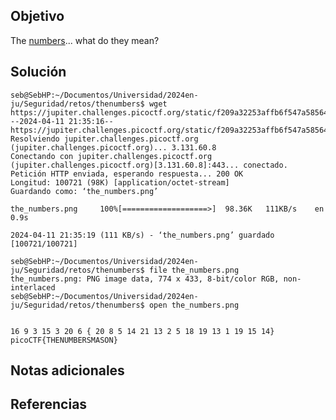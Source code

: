 ## Objetivo
The [numbers](https://jupiter.challenges.picoctf.org/static/f209a32253affb6f547a585649ba4fda/the_numbers.png)... what do they mean?
## Solución

```
seb@SebHP:~/Documentos/Universidad/2024en-ju/Seguridad/retos/thenumbers$ wget https://jupiter.challenges.picoctf.org/static/f209a32253affb6f547a585649ba4fda/the_numbers.png
--2024-04-11 21:35:16--  https://jupiter.challenges.picoctf.org/static/f209a32253affb6f547a585649ba4fda/the_numbers.png
Resolviendo jupiter.challenges.picoctf.org (jupiter.challenges.picoctf.org)... 3.131.60.8
Conectando con jupiter.challenges.picoctf.org (jupiter.challenges.picoctf.org)[3.131.60.8]:443... conectado.
Petición HTTP enviada, esperando respuesta... 200 OK
Longitud: 100721 (98K) [application/octet-stream]
Guardando como: ‘the_numbers.png’

the_numbers.png     100%[===================>]  98.36K   111KB/s    en 0.9s    

2024-04-11 21:35:19 (111 KB/s) - ‘the_numbers.png’ guardado [100721/100721]

seb@SebHP:~/Documentos/Universidad/2024en-ju/Seguridad/retos/thenumbers$ file the_numbers.png 
the_numbers.png: PNG image data, 774 x 433, 8-bit/color RGB, non-interlaced
seb@SebHP:~/Documentos/Universidad/2024en-ju/Seguridad/retos/thenumbers$ open the_numbers.png


16 9 3 15 3 20 6 { 20 8 5 14 21 13 2 5 18 19 13 1 19 15 14}
picoCTF{THENUMBERSMASON}
```
## Notas adicionales
## Referencias



